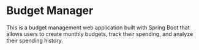 # Budget Manager

This is a budget management web application built with Spring Boot that allows users to create monthly budgets, 
track their spending, and analyze their spending history.
